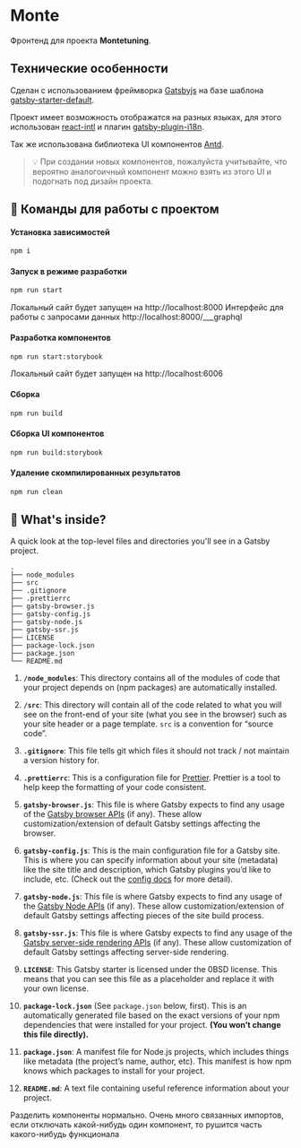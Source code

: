 # Monte

Фронтенд для проекта **Montetuning**.

## Технические особенности

Сделан с использованием фреймворка [Gatsbyjs](https://www.gatsbyjs.org/) на базе шаблона [gatsby-starter-default](https://github.com/gatsbyjs/gatsby-starter-default).

Проект имеет возможность отображатся на разных языках, для этого использован [react-intl](https://formatjs.io/docs/react-intl/) и плагин [gatsby-plugin-i18n](https://github.com/angeloocana/gatsby-plugin-i18n#readme).

Так же использована библиотека UI компонентов [Antd](https://ant.design/components/overview/).

> 💡 При создании новых компонентов, пожалуйста учитывайте, что вероятно аналогоичный компонент можно взять из этого UI и подогнать под дизайн проекта.

## 🚀 Команды для работы с проектом

#### Установка зависимостей

```bash
npm i
```

#### Запуск в режиме разработки

```bash
npm run start
```

Локальный сайт будет запущен на http://localhost:8000
Интерфейс для работы с запросами данных http://localhost:8000/___graphql

#### Разработка компонентов

```bash
npm run start:storybook
```

Локальный сайт будет запущен на http://localhost:6006

#### Сборка

```bash
npm run build
```

#### Сборка UI компонентов

```bash
npm run build:storybook
```

#### Удаление скомпилированных результатов

```bash
npm run clean
```

## 🧐 What's inside?

A quick look at the top-level files and directories you'll see in a Gatsby project.

    .
    ├── node_modules
    ├── src
    ├── .gitignore
    ├── .prettierrc
    ├── gatsby-browser.js
    ├── gatsby-config.js
    ├── gatsby-node.js
    ├── gatsby-ssr.js
    ├── LICENSE
    ├── package-lock.json
    ├── package.json
    └── README.md

1.  **`/node_modules`**: This directory contains all of the modules of code that your project depends on (npm packages) are automatically installed.

2.  **`/src`**: This directory will contain all of the code related to what you will see on the front-end of your site (what you see in the browser) such as your site header or a page template. `src` is a convention for “source code”.

3.  **`.gitignore`**: This file tells git which files it should not track / not maintain a version history for.

4.  **`.prettierrc`**: This is a configuration file for [Prettier](https://prettier.io/). Prettier is a tool to help keep the formatting of your code consistent.

5.  **`gatsby-browser.js`**: This file is where Gatsby expects to find any usage of the [Gatsby browser APIs](https://www.gatsbyjs.org/docs/browser-apis/) (if any). These allow customization/extension of default Gatsby settings affecting the browser.

6.  **`gatsby-config.js`**: This is the main configuration file for a Gatsby site. This is where you can specify information about your site (metadata) like the site title and description, which Gatsby plugins you’d like to include, etc. (Check out the [config docs](https://www.gatsbyjs.org/docs/gatsby-config/) for more detail).

7.  **`gatsby-node.js`**: This file is where Gatsby expects to find any usage of the [Gatsby Node APIs](https://www.gatsbyjs.org/docs/node-apis/) (if any). These allow customization/extension of default Gatsby settings affecting pieces of the site build process.

8.  **`gatsby-ssr.js`**: This file is where Gatsby expects to find any usage of the [Gatsby server-side rendering APIs](https://www.gatsbyjs.org/docs/ssr-apis/) (if any). These allow customization of default Gatsby settings affecting server-side rendering.

9.  **`LICENSE`**: This Gatsby starter is licensed under the 0BSD license. This means that you can see this file as a placeholder and replace it with your own license.

10. **`package-lock.json`** (See `package.json` below, first). This is an automatically generated file based on the exact versions of your npm dependencies that were installed for your project. **(You won’t change this file directly).**

11. **`package.json`**: A manifest file for Node.js projects, which includes things like metadata (the project’s name, author, etc). This manifest is how npm knows which packages to install for your project.

12. **`README.md`**: A text file containing useful reference information about your project.


Разделить компоненты нормально.
Очень много связанных импортов, если отключать какой-нибудь один компонент, то рушится часть какого-нибудь функционала